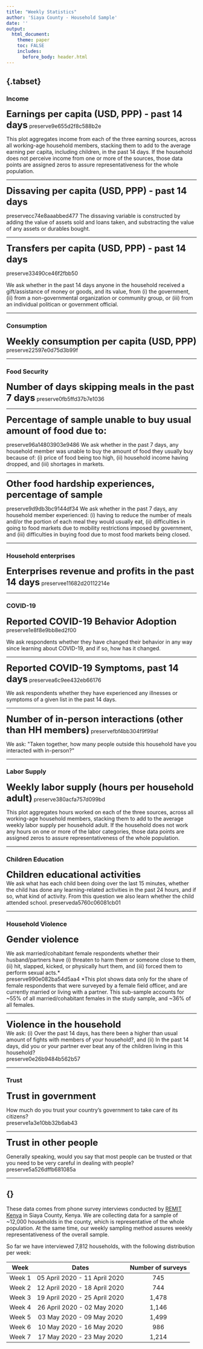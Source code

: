 ```yaml
---
title: "Weekly Statistics"
author: 'Siaya County - Household Sample'
date: ''
output:
  html_document:
    theme: paper
    toc: FALSE
    includes: 
      before_body: header.html
---
```




  
##  {.tabset}

### Income  
<font size="5">**Earnings per capita (USD, PPP) - past 14 days**</font>
preserve9e655d2f8c588b2e
  

  This plot aggregates income from each of the three earning sources, across all working-age household members, stacking them to add to the average earning per capita, including children, in the past 14 days. If the household does not perceive income from one or more of the sources, those data points are assigned zeros to assure representativeness for the whole population.  
   
***  
  
<font size="5">**Dissaving per capita (USD, PPP) - past 14 days**</font>  

preservecc74e8aaabbed477
 The dissaving variable is constructed by adding the value of assets sold and loans taken, and substracting the value of any assets or durables bought.  
   
***  
   
  <font size="5">**Transfers per capita (USD, PPP) - past 14 days**</font>  

preserve33490ce46f2fbb50
  
  We ask whether in the past 14 days anyone in the household received a gift/assistance of money or goods, and its value, from (i) the government, (ii) from a non-governmental organization or community group, or (iii) from an individual politican or government official.  
  
*** 

### Consumption

<font size="5">**Weekly consumption per capita (USD, PPP)**</font>
preserve22597e0d75d3b99f


*** 

### Food Security  
<font size="5">**Number of days skipping meals in the past 7 days**</font>
preserve0fb5ffd37b7e1036
     
***  
  
<font size="5">**Percentage of sample unable to buy usual amount of food due to:**</font>
   
preserve96a14803903e9486
 We ask whether in the past 7 days, any household member was unable to buy the amount of food they usually buy because of: (i) price of food being too high, (ii) household income having dropped, and (iii) shortages in markets.  
  
     
***  
   
   <font size="5">**Other food hardship experiences, percentage of sample**</font>
  
preserve9d9db3bc9144df34
 We ask whether in the past 7 days, any household member experienced: (i) having to reduce the number of meals and/or the portion of each meal they would usually eat, (ii) difficulties in going to food markets due to mobility restrictions imposed by government, and (iii) difficulties in buying food due to most food markets being closed.
  
   
***  
### Household enterprises  
<font size="5">**Enterprises revenue and profits in the past 14 days**</font>
preservee11682d20112214e
  
  ***  

### COVID-19  

<font size="5">**Reported COVID-19 Behavior Adoption**</font>
preserve1e8f8e9bb8ed2f00
   
  We ask respondents whether they have changed their behavior in any way since learning about COVID-19, and if so, how has it changed.
    
***  

<font size="5">**Reported COVID-19 Symptoms, past 14 days**</font>
preservea6c9ee432eb66176
  
  
We ask respondents whether they have experienced any illnesses or symptoms of a given list in the past 14 days.  

*** 

<font size="5">**Number of in-person interactions (other than HH members)**</font>
preservefbf4bb304f9f99af
  
  We ask: "Taken together, how many people outside this household have you interacted with in-person?"   

*** 
  
### Labor Supply

<font size="5">**Weekly labor supply (hours per household adult)**</font>
preserve380acfa757d099bd
  
  This plot aggregates hours worked on each of the three sources, across all working-age household members, stacking them to add to the average weekly labor supply per household adult. If the household does not work any hours on one or more of the labor categories, those data points are assigned zeros to assure representativeness of the whole population. 

***  
### Children Education  

<font size="5">**Children educational activities**</font>  
     We ask what has each child been doing over the last 15 minutes, whether the child has done any learning-related activities in the past 24 hours, and if so, what kind of activity. From this question we also learn whether the child attended school.
preserveda5760c06081cb01

   
   
***  
  
### Household Violence


<font size="5">**Gender violence**</font>

We ask married/cohabitant female respondents whether their husband/partners have (i) threaten to harm them or someone close to them, (ii) hit, slapped, kicked, or physically hurt them, and (iii) forced them to perform sexual acts.*  
preserve990e082ba54d5aa4
  *This plot shows data only for the share of female respondents that were surveyed by a female field officer, and are currently married or living with a partner. This sub-sample accounts for ~55% of all married/cohabitant females in the study sample, and ~36% of all females.  
     
***  
  
<font size="5">**Violence in the household**</font>  
We ask: (i) Over the past 14 days, has there been a higher than usual amount of fights with members of your household?, and (ii) In the past 14 days, did you or your partner ever beat any of the children living in this household?  
preserve0e26b9484b562b57


***  

### Trust

<font size="5">**Trust in government**</font>  

How much do you trust your country’s government to take care of its citizens?  
preserve1a3e10bb32b6ab43
   
***  
  
  <font size="5">**Trust in other people**</font>  

Generally speaking, would you say that most people can be trusted or that you need to be very careful in dealing with people?  
preserve5a526dffb681085a

***  

## {}
      
These data comes from phone survey interviews conducted by [REMIT Kenya](http://remitkenya.co.ke/) in Siaya County, Kenya. We are collecting data for a sample of ~12,000 households in the county, which is representative of the whole population. At the same time, our weekly sampling method assures weekly representativeness of the overall sample.

So far we have interviewed 7,812 households, with the following distribution per week:

| Week	| Dates	| Number of surveys |
|------|:-----:|:---------:|
| Week 1 |	05 April 2020 - 11 April 2020	| 745 |
| Week 2 |	12 April 2020 - 18 April 2020	| 744 |
| Week 3 |	19 April 2020 - 25 April 2020	| 1,478 |
| Week 4 |	26 April 2020 - 02 May 2020	| 1,146 |
| Week 5 |	03 May 2020 - 09 May 2020	| 1,499 |
| Week 6 |	10 May 2020 - 16 May 2020	| 986 |
| Week 7 |	17 May 2020 - 23 May 2020	| 1,214 |



